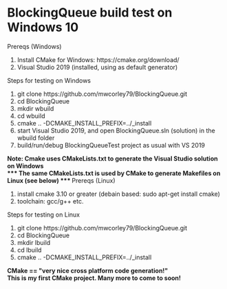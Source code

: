 # BlockingQueue build test on Windows 10
  Prereqs (Windows)
  <ol>
    <li> Install CMake for Windows: https://cmake.org/download/ </li>
    <li> Visual Studio 2019 (installed, using as default generator)</li>
  </ol>
  Steps for testing on Windows
  <ol>
    <li> git clone https://github.com/mwcorley79/BlockingQueue.git </li>
    <li>cd BlockingQueue</li>
    <li>mkdir wbuild</li>
    <li>cd wbuild</li>
    <li>cmake .. -DCMAKE_INSTALL_PREFIX=../_install</li> 
    <li>start Visual Studio 2019, and open BlockingQueue.sln (solution) in the wbuild folder</li>  
    <li>build/run/debug BlockingQueueTest project as usual with VS 2019 </li> 
   </ol>
 <b> Note: Cmake uses CMakeLists.txt to generate the Visual Studio solution on Windows <br>
  *** The same CMakeLists.txt is used by CMake to generate Makefiles on Linux (see below) *** </b>
 Prereqs (Linux)
  <ol>
      <li> install cmake 3.10 or greater (debain based:  sudo apt-get install cmake) </li>
      <li> toolchain: gcc/g++ etc.</li>
  </ol>
Steps for testing on Linux
<ol> 
  <li> git clone https://github.com/mwcorley79/BlockingQueue.git </li>
  <li> cd BlockingQueue </li>
  <li> mkdir lbuild </li>
  <li> cd lbuild </li>
  <li> cmake .. -DCMAKE_INSTALL_PREFIX=../_install </li>
 </ol>

<b> CMake == "very nice cross platform code generation!" <br>
 This is my first CMake project. Many more to come to soon! 
  </b>
